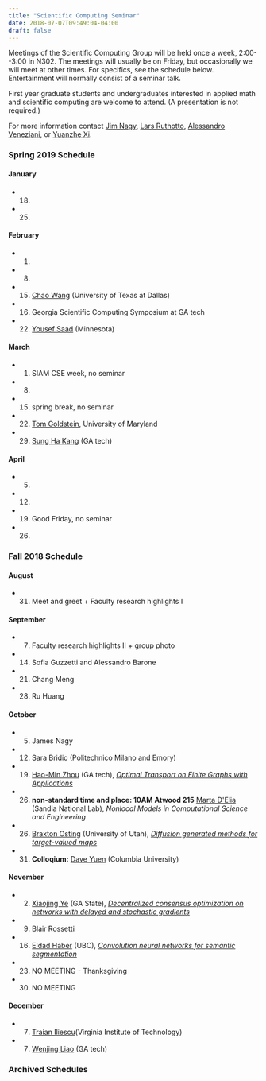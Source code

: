 ```yaml
---
title: "Scientific Computing Seminar"
date: 2018-07-07T09:49:04-04:00
draft: false
---
```


Meetings of the Scientific Computing Group will be held once a week, 2:00--3:00 in N302. The meetings will usually be on Friday, but occasionally we will meet at other times. For specifics, see the schedule below. Entertainment will normally consist of a seminar talk.

First year graduate students and undergraduates interested in applied math and scientific computing are welcome to attend. (A presentation is not required.)

For more information contact [Jim Nagy](http://www.mathcs.emory.edu/~nagy), [Lars Ruthotto](http://www.mathcs.emory.edu/~lruthot), [Alessandro Veneziani](http://www.mathcs.emory.edu/~ale), or [Yuanzhe Xi](http://www-users.cs.umn.edu/~yxi/).

### Spring 2019 Schedule

#### January 
* 18. 
* 25. 

#### February
* 1. 
* 8. 
* 15. [Chao Wang](https://scholar.google.com/citations?user=PBchRWYAAAAJ) (University of Texas at Dallas)
* 16. Georgia Scientific Computing Symposium at GA tech
* 22. [Yousef Saad](https://www-users.cs.umn.edu/~saad/) (Minnesota)

#### March
* 1. SIAM CSE week, no seminar 
* 8. 
* 15. spring break, no seminar
* 22. [Tom Goldstein](https://www.cs.umd.edu/~tomg/), University of Maryland
* 29. [Sung Ha Kang](http://people.math.gatech.edu/~kang/) (GA tech)

#### April
* 5. 
* 12.
* 19. Good Friday, no seminar
* 26.


### Fall 2018 Schedule

#### August 
* 31. Meet and greet + Faculty research highlights I

#### September
* 7. Faculty research highlights II + group photo
* 14. Sofia Guzzetti and Alessandro Barone
* 21. Chang Meng
* 28. Ru Huang

#### October
* 5.  James Nagy
* 12. Sara Bridio (Politechnico Milano and Emory)
* 19. [Hao-Min Zhou](http://people.math.gatech.edu/~hmzhou/) (GA tech), [*Optimal Transport on Finite Graphs with Applications*](http://math.emory.edu/events/seminars/seminar.php?SEMID=1259)
* 26. **non-standard time and place: 10AM Atwood 215** [Marta D'Elia](https://cfwebprod.sandia.gov/cfdocs/CompResearch/templates/insert/profile.cfm?mdelia) (Sandia National Lab), *Nonlocal Models in Computational Science and Engineering*
* 26. [Braxton Osting](https://www.math.utah.edu/~osting/) (University of Utah), [*Diffusion generated methods for target-valued maps*](http://math.emory.edu/events/seminars/seminar.php?SEMID=1257)
* 31. **Colloqium:** [Dave Yuen](https://scholar.google.com/citations?user=Z63m_ZIAAAAJ&hl=en) (Columbia University)

#### November 
* 2. [Xiaojing Ye](https://math.gsu.edu/xye/) (GA State), [*Decentralized consensus optimization on networks with delayed and stochastic gradients*](http://math.emory.edu/events/seminars/seminar.php?SEMID=1258)
* 9. Blair Rossetti
* 16. [Eldad Haber](https://sites.google.com/site/ehaberubc/home) (UBC), [*Convolution neural networks for semantic segmentation*](http://math.emory.edu/seminar-flyers/seminar-01264.pdf)
* 23. NO MEETING - Thanksgiving 
* 30. NO MEETING

#### December 
* 7. [Traian Iliescu](http://math.emory.edu/events/seminars/seminar.php?SEMID=1267)(Virginia Institute of Technology)
* 7. [Wenjing Liao](https://people.math.gatech.edu/~wliao60/) (GA tech)



### Archived Schedules

